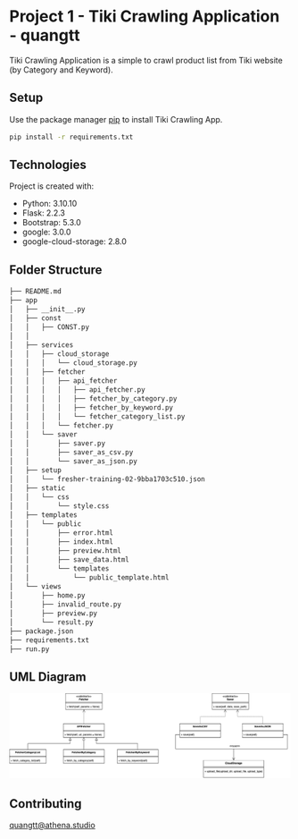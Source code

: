 # Project 1 - Tiki Crawling Application - quangtt

Tiki Crawling Application is a simple to crawl product list from Tiki website (by Category and Keyword).

## Setup

Use the package manager [pip](https://pip.pypa.io/en/stable/) to install Tiki Crawling App.

```bash
pip install -r requirements.txt
```

## Technologies
Project is created with:
* Python: 3.10.10
* Flask: 2.2.3
* Bootstrap: 5.3.0
* google: 3.0.0
* google-cloud-storage: 2.8.0

## Folder Structure

```
├── README.md
├── app
│   ├── __init__.py
│   ├── const
│   │   ├── CONST.py
│   │   
│   ├── services
│   │   ├── cloud_storage
│   │   │   └── cloud_storage.py
│   │   ├── fetcher
│   │   │   ├── api_fetcher
│   │   │   │   ├── api_fetcher.py
│   │   │   │   ├── fetcher_by_category.py
│   │   │   │   ├── fetcher_by_keyword.py
│   │   │   │   └── fetcher_category_list.py
│   │   │   └── fetcher.py
│   │   └── saver
│   │       ├── saver.py
│   │       ├── saver_as_csv.py
│   │       └── saver_as_json.py
│   ├── setup
│   │   └── fresher-training-02-9bba1703c510.json
│   ├── static
│   │   └── css
│   │       └── style.css
│   ├── templates
│   │   └── public
│   │       ├── error.html
│   │       ├── index.html
│   │       ├── preview.html
│   │       ├── save_data.html
│   │       └── templates
│   │           └── public_template.html
│   └── views
│       ├── home.py
│       ├── invalid_route.py
│       ├── preview.py
│       └── result.py
├── package.json
├── requirements.txt
├── run.py
```

## UML Diagram
![quangtt](project1-quangtt-UML.png)


## Contributing

quangtt@athena.studio
